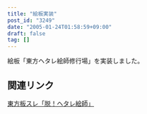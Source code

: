 ```yaml
---
title: "絵板実装"
post_id: "3249"
date: "2005-01-24T01:58:59+09:00"
draft: false
tag: []
---
```



絵板「東方ヘタレ絵師修行場」を実装しました。
## 関連リンク
[東方板スレ「脱！ヘタレ絵師」](http://jbbs.livedoor.jp/bbs/read.cgi/computer/6306/1105114049/)
